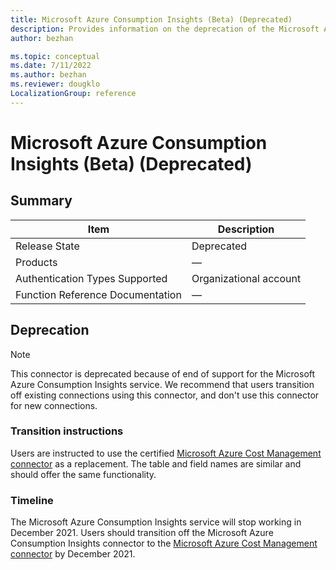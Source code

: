 ```yaml
---
title: Microsoft Azure Consumption Insights (Beta) (Deprecated)
description: Provides information on the deprecation of the Microsoft Azure Consumption Insights connector.
author: bezhan

ms.topic: conceptual
ms.date: 7/11/2022
ms.author: bezhan
ms.reviewer: dougklo
LocalizationGroup: reference
---
```


# Microsoft Azure Consumption Insights (Beta) (Deprecated)

## Summary

| Item | Description |
| ---- | ----------- |
| Release State | Deprecated |
| Products | &mdash; |
| Authentication Types Supported | Organizational account |
| Function Reference Documentation | &mdash; |

## Deprecation

> [!NOTE]
> This connector is deprecated because of end of support for the Microsoft Azure Consumption Insights service. We recommend that users transition off existing connections using this connector, and don't use this connector for new connections.

### Transition instructions

Users are instructed to use the certified [Microsoft Azure Cost Management connector](AzureCostManagement.md) as a replacement. The table and field names are similar and should offer the same functionality.

### Timeline

The Microsoft Azure Consumption Insights service will stop working in December 2021. Users should transition off the Microsoft Azure Consumption Insights connector to the [Microsoft Azure Cost Management connector](AzureCostManagement.md) by December 2021.
